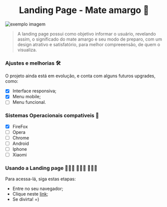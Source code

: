 <h1 align="center"> Landing Page - Mate amargo 🧉</h1>

<img src="exemplo-image.png" alt="exemplo imagem">

> A landing page possui como objetivo informar o usuário, revelando assim, o significado do mate amargo e seu modo de preparo, com um design atrativo e satisfatório, para melhor compreeensão, de quem o visualiza.

### Ajustes e melhorias 🛠

O projeto ainda está em evolução, e conta com alguns futuros upgrades, como:

- [x] Interface responsiva;
- [x] Menu mobile;
- [ ] Menu funcional.

### Sistemas Operacionais compativeis 📌
- [x] FireFox
- [ ] Opera
- [ ] Chrome
- [ ] Android
- [ ] Iphone
- [ ] Xiaomi

### Usando a Landing page 👩🏿‍💻 🧑🏿‍💻 👨🏿‍💻

Para acessa-lá, siga estas etapas:
- Entre no seu navegador;
- Clique neste [link](file:///home/dienifersiqueira/Landing-page-JoJo/index.html#);
- Se divirta! =)
